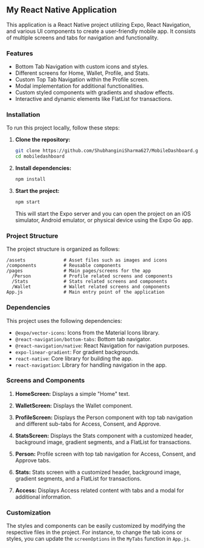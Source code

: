 ## My React Native Application

This application is a React Native project utilizing Expo, React Navigation, and various UI components to create a user-friendly mobile app. It consists of multiple screens and tabs for navigation and functionality.

### Features

-   Bottom Tab Navigation with custom icons and styles.
-   Different screens for Home, Wallet, Profile, and Stats.
-   Custom Top Tab Navigation within the Profile screen.
-   Modal implementation for additional functionalities.
-   Custom styled components with gradients and shadow effects.
-   Interactive and dynamic elements like FlatList for transactions.

### Installation

To run this project locally, follow these steps:

1. **Clone the repository:**

    ```bash
    git clone https://github.com/ShubhanginiSharma627/MobileDashboard.git
    cd mobiledashboard
    ```

2. **Install dependencies:**

    ```bash
    npm install
    ```

3. **Start the project:**
    ```bash
    npm start
    ```
    This will start the Expo server and you can open the project on an iOS simulator, Android emulator, or physical device using the Expo Go app.

### Project Structure

The project structure is organized as follows:

```
/assets              # Asset files such as images and icons
/components          # Reusable components
/pages               # Main pages/screens for the app
  /Person            # Profile related screens and components
  /Stats             # Stats related screens and components
  /Wallet            # Wallet related screens and components
App.js               # Main entry point of the application
```

### Dependencies

This project uses the following dependencies:

-   `@expo/vector-icons`: Icons from the Material Icons library.
-   `@react-navigation/bottom-tabs`: Bottom tab navigator.
-   `@react-navigation/native`: React Navigation for navigation purposes.
-   `expo-linear-gradient`: For gradient backgrounds.
-   `react-native`: Core library for building the app.
-   `react-navigation`: Library for handling navigation in the app.

### Screens and Components

1. **HomeScreen:**
   Displays a simple "Home" text.

2. **WalletScreen:**
   Displays the Wallet component.

3. **ProfileScreen:**
   Displays the Person component with top tab navigation and different sub-tabs for Access, Consent, and Approve.

4. **StatsScreen:**
   Displays the Stats component with a customized header, background image, gradient segments, and a FlatList for transactions.

5. **Person:**
   Profile screen with top tab navigation for Access, Consent, and Approve tabs.

6. **Stats:**
   Stats screen with a customized header, background image, gradient segments, and a FlatList for transactions.

7. **Access:**
   Displays Access related content with tabs and a modal for additional information.

### Customization

The styles and components can be easily customized by modifying the respective files in the project. For instance, to change the tab icons or styles, you can update the `screenOptions` in the `MyTabs` function in `App.js`.
